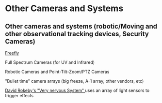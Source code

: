 # Other Cameras and Systems

## Other cameras and systems (robotic/Moving and other observational tracking devices, Security Cameras)

[Freefly](https://freeflysystems.com)&#x20;

Full Spectrum Cameras (for UV and Infrared)&#x20;

Robotic Cameras and Point-Tilt-Zoom/PTZ Cameras

"Bullet time" camera arrays (big freeze, A-1 array, other vendors, etc)

&#x20;[David Rokeby's "Very nervous System" ](https://www.wired.com/1995/03/rokeby/)uses an array of light sensors to trigger effects
